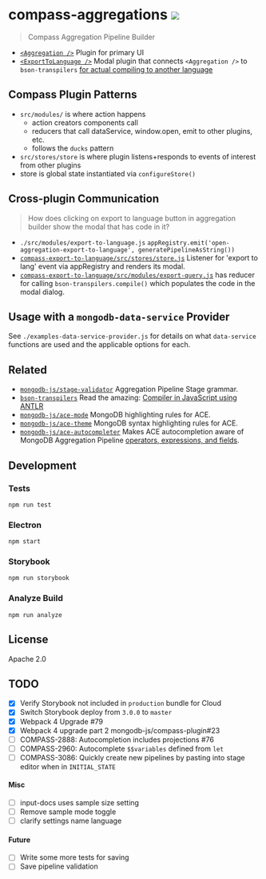 # compass-aggregations [![][travis_img]][travis_url]

> Compass Aggregation Pipeline Builder

- [`<Aggregation />`](https://github.com/mongodb-js/compass-aggregations) Plugin for primary UI
- [`<ExportToLanguage />`](https://github.com/mongodb-js/compass-export-to-language) Modal plugin that connects `<Aggregation />` to `bson-transpilers` [for actual compiling to another language](https://github.com/mongodb-js/bson-transpilers)

## Compass Plugin Patterns

- `src/modules/` is where action happens
    - action creators components call
    - reducers that call dataService, window.open, emit to other plugins, etc.
    - follows the `ducks` pattern
- `src/stores/store` is where plugin listens+responds to events of interest from other plugins
- store is global state instantiated via `configureStore()`

## Cross-plugin Communication

> How does clicking on export to language button in aggregation builder show the modal that has code in it?

- `./src/modules/export-to-language.js` `appRegistry.emit('open-aggregation-export-to-language', generatePipelineAsString())`
- [`compass-export-to-language/src/stores/store.js`](https://github.com/mongodb-js/compass-export-to-language/blob/master/src/stores/store.js#L16) Listener for 'export to lang' event via appRegistry and renders its modal.
- [`compass-export-to-language/src/modules/export-query.js`](https://github.com/mongodb-js/compass-export-to-language/blob/master/src/modules/export-query.js#L56) has reducer for calling `bson-transpilers.compile()` which populates the code in the modal dialog.

## Usage with a `mongodb-data-service` Provider

See `./examples-data-service-provider.js` for details on what `data-service` functions are used and the applicable options for each.

## Related

- [`mongodb-js/stage-validator`](https://github.com/mongodb-js/stage-validator) Aggregation Pipeline Stage grammar.
- [`bson-transpilers`](https://github.com/mongodb-js/bson-transpilers) Read the amazing: [Compiler in JavaScript using ANTLR](https://medium.com/dailyjs/compiler-in-javascript-using-antlr-9ec53fd2780f)
- [`mongodb-js/ace-mode`](https://github.com/mongodb-js/ace-mode) MongoDB highlighting rules for ACE.
- [`mongodb-js/ace-theme`](https://github.com/mongodb-js/ace-theme) MongoDB syntax highlighting rules for ACE.
- [`mongodb-js/ace-autocompleter`](https://github.com/mongodb-js/ace-autocompleter) Makes ACE autocompletion aware of MongoDB Aggregation Pipeline [operators, expressions, and fields](https://github.com/mongodb-js/ace-autocompleter/tree/master/lib/constants).

## Development

### Tests

```
npm run test
```

### Electron

```
npm start
```

### Storybook

```
npm run storybook
```

### Analyze Build

```
npm run analyze
```

## License

Apache 2.0

[travis_img]: https://travis-ci.org/mongodb-js/compass-aggregations.svg?branch=master
[travis_url]: https://travis-ci.org/mongodb-js/compass-aggregations

## TODO

- [x] Verify Storybook not included in `production` bundle for Cloud
- [x] Switch Storybook deploy from `3.0.0` to `master`
- [x] Webpack 4 Upgrade #79 
- [x] Webpack 4 upgrade part 2 mongodb-js/compass-plugin#23
- [ ] COMPASS-2888: Autocompletion includes projections #76
- [ ] COMPASS-2960: Autocomplete `$$variables` defined from `let`
- [ ] COMPASS-3086: Quickly create new pipelines by pasting into stage editor when in `INITIAL_STATE`

#### Misc

- [ ] input-docs uses sample size setting
- [ ] Remove sample mode toggle
- [ ] clarify settings name language

#### Future

- [ ] Write some more tests for saving
- [ ] Save pipeline validation
